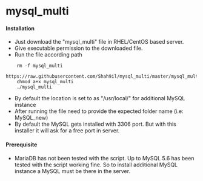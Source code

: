 # mysql_multi

#### Installation

* Just download the "mysql_multi" file in RHEL/CentOS based server.
* Give executable permission to the downloaded file.
* Run the file according path
```
	rm -f mysql_multi
	https://raw.githubusercontent.com/Shah9il/mysql_multi/master/mysql_multi
	chmod a+x mysql_multi
	./mysql_multi
```
* By default the location is set to as "/usr/local/" for additional MySQL instance
* After running the file need to provide the expected folder name (i.e: MySQL_new)
* By default the MySQL gets installed with 3306 port. But with this installer it will ask for a free port in server.

#### Prerequisite
* MariaDB has not been tested with the script. Up to MySQL 5.6 has been tested with the script working fine. So to install additional MySQL instance a MySQL must be there in the server.
